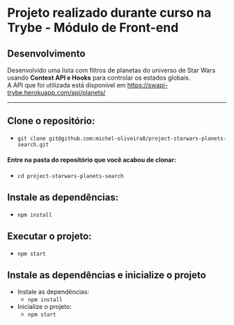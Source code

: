 # Projeto realizado durante curso na Trybe - Módulo de Front-end

## Desenvolvimento

Desenvolvido uma lista com filtros de planetas do universo de Star Wars usando **Context API e Hooks** para controlar os estados globais.
<br>
A API que foi utilizada está disponível em https://swapi-trybe.herokuapp.com/api/planets/

---

## Clone o repositório:
 - `git clone git@github.com:michel-oliveira8/project-starwars-planets-search.git`
 
#### Entre na pasta do repositório que você acabou de clonar:
 - `cd project-starwars-planets-search`
 
## Instale as dependências:
 - `npm install`

## Executar o projeto:
 - `npm start`

## Instale as dependências e inicialize o projeto
  * Instale as dependências:
    * `npm install`
  * Inicialize o projeto:
    * `npm start`

